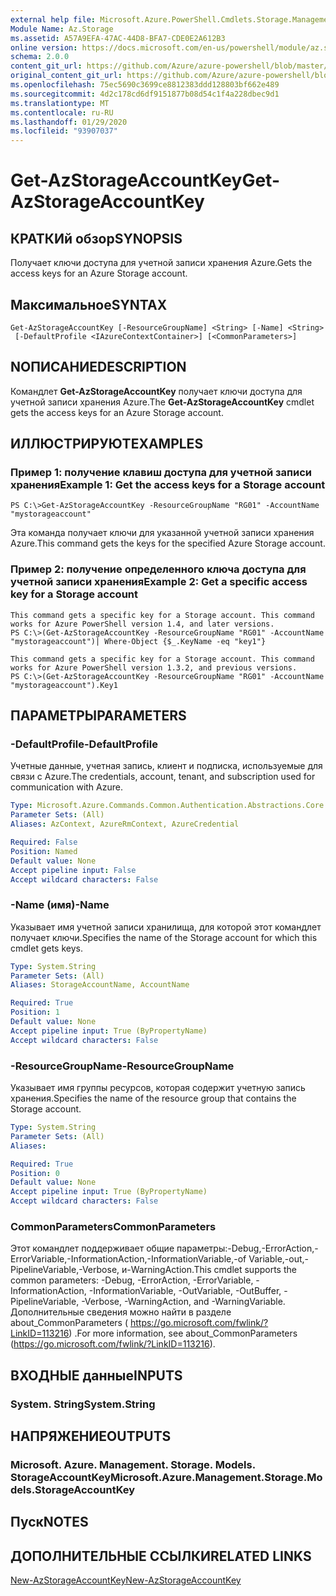 ```yaml
---
external help file: Microsoft.Azure.PowerShell.Cmdlets.Storage.Management.dll-Help.xml
Module Name: Az.Storage
ms.assetid: A57A9EFA-47AC-44D8-BFA7-CDE0E2A612B3
online version: https://docs.microsoft.com/en-us/powershell/module/az.storage/get-azstorageaccountkey
schema: 2.0.0
content_git_url: https://github.com/Azure/azure-powershell/blob/master/src/Storage/Storage.Management/help/Get-AzStorageAccountKey.md
original_content_git_url: https://github.com/Azure/azure-powershell/blob/master/src/Storage/Storage.Management/help/Get-AzStorageAccountKey.md
ms.openlocfilehash: 75ec5690c3699ce8812383ddd128803bf662e489
ms.sourcegitcommit: 4d2c178cd6df9151877b08d54c1f4a228dbec9d1
ms.translationtype: MT
ms.contentlocale: ru-RU
ms.lasthandoff: 01/29/2020
ms.locfileid: "93907037"
---
```

# <span data-ttu-id="47f4d-101">Get-AzStorageAccountKey</span><span class="sxs-lookup"><span data-stu-id="47f4d-101">Get-AzStorageAccountKey</span></span>

## <span data-ttu-id="47f4d-102">КРАТКИй обзор</span><span class="sxs-lookup"><span data-stu-id="47f4d-102">SYNOPSIS</span></span>
<span data-ttu-id="47f4d-103">Получает ключи доступа для учетной записи хранения Azure.</span><span class="sxs-lookup"><span data-stu-id="47f4d-103">Gets the access keys for an Azure Storage account.</span></span>

## <span data-ttu-id="47f4d-104">Максимальное</span><span class="sxs-lookup"><span data-stu-id="47f4d-104">SYNTAX</span></span>

```
Get-AzStorageAccountKey [-ResourceGroupName] <String> [-Name] <String>
 [-DefaultProfile <IAzureContextContainer>] [<CommonParameters>]
```

## <span data-ttu-id="47f4d-105">NОПИСАНИЕ</span><span class="sxs-lookup"><span data-stu-id="47f4d-105">DESCRIPTION</span></span>
<span data-ttu-id="47f4d-106">Командлет **Get-AzStorageAccountKey** получает ключи доступа для учетной записи хранения Azure.</span><span class="sxs-lookup"><span data-stu-id="47f4d-106">The **Get-AzStorageAccountKey** cmdlet gets the access keys for an Azure Storage account.</span></span>

## <span data-ttu-id="47f4d-107">ИЛЛЮСТРИРУЮТ</span><span class="sxs-lookup"><span data-stu-id="47f4d-107">EXAMPLES</span></span>

### <span data-ttu-id="47f4d-108">Пример 1: получение клавиш доступа для учетной записи хранения</span><span class="sxs-lookup"><span data-stu-id="47f4d-108">Example 1: Get the access keys for a Storage account</span></span>
```
PS C:\>Get-AzStorageAccountKey -ResourceGroupName "RG01" -AccountName "mystorageaccount"
```

<span data-ttu-id="47f4d-109">Эта команда получает ключи для указанной учетной записи хранения Azure.</span><span class="sxs-lookup"><span data-stu-id="47f4d-109">This command gets the keys for the specified Azure Storage account.</span></span>

### <span data-ttu-id="47f4d-110">Пример 2: получение определенного ключа доступа для учетной записи хранения</span><span class="sxs-lookup"><span data-stu-id="47f4d-110">Example 2: Get a specific access key for a Storage account</span></span>
```
This command gets a specific key for a Storage account. This command works for Azure PowerShell version 1.4, and later versions.
PS C:\>(Get-AzStorageAccountKey -ResourceGroupName "RG01" -AccountName "mystorageaccount")| Where-Object {$_.KeyName -eq "key1"}

This command gets a specific key for a Storage account. This command works for Azure PowerShell version 1.3.2, and previous versions.
PS C:\>(Get-AzStorageAccountKey -ResourceGroupName "RG01" -AccountName "mystorageaccount").Key1
```

## <span data-ttu-id="47f4d-111">ПАРАМЕТРЫ</span><span class="sxs-lookup"><span data-stu-id="47f4d-111">PARAMETERS</span></span>

### <span data-ttu-id="47f4d-112">-DefaultProfile</span><span class="sxs-lookup"><span data-stu-id="47f4d-112">-DefaultProfile</span></span>
<span data-ttu-id="47f4d-113">Учетные данные, учетная запись, клиент и подписка, используемые для связи с Azure.</span><span class="sxs-lookup"><span data-stu-id="47f4d-113">The credentials, account, tenant, and subscription used for communication with Azure.</span></span>

```yaml
Type: Microsoft.Azure.Commands.Common.Authentication.Abstractions.Core.IAzureContextContainer
Parameter Sets: (All)
Aliases: AzContext, AzureRmContext, AzureCredential

Required: False
Position: Named
Default value: None
Accept pipeline input: False
Accept wildcard characters: False
```

### <span data-ttu-id="47f4d-114">-Name (имя)</span><span class="sxs-lookup"><span data-stu-id="47f4d-114">-Name</span></span>
<span data-ttu-id="47f4d-115">Указывает имя учетной записи хранилища, для которой этот командлет получает ключи.</span><span class="sxs-lookup"><span data-stu-id="47f4d-115">Specifies the name of the Storage account for which this cmdlet gets keys.</span></span>

```yaml
Type: System.String
Parameter Sets: (All)
Aliases: StorageAccountName, AccountName

Required: True
Position: 1
Default value: None
Accept pipeline input: True (ByPropertyName)
Accept wildcard characters: False
```

### <span data-ttu-id="47f4d-116">-ResourceGroupName</span><span class="sxs-lookup"><span data-stu-id="47f4d-116">-ResourceGroupName</span></span>
<span data-ttu-id="47f4d-117">Указывает имя группы ресурсов, которая содержит учетную запись хранения.</span><span class="sxs-lookup"><span data-stu-id="47f4d-117">Specifies the name of the resource group that contains the Storage account.</span></span>

```yaml
Type: System.String
Parameter Sets: (All)
Aliases:

Required: True
Position: 0
Default value: None
Accept pipeline input: True (ByPropertyName)
Accept wildcard characters: False
```

### <span data-ttu-id="47f4d-118">CommonParameters</span><span class="sxs-lookup"><span data-stu-id="47f4d-118">CommonParameters</span></span>
<span data-ttu-id="47f4d-119">Этот командлет поддерживает общие параметры:-Debug,-ErrorAction,-ErrorVariable,-InformationAction,-InformationVariable,-of Variable,-out,-PipelineVariable,-Verbose, и-WarningAction.</span><span class="sxs-lookup"><span data-stu-id="47f4d-119">This cmdlet supports the common parameters: -Debug, -ErrorAction, -ErrorVariable, -InformationAction, -InformationVariable, -OutVariable, -OutBuffer, -PipelineVariable, -Verbose, -WarningAction, and -WarningVariable.</span></span> <span data-ttu-id="47f4d-120">Дополнительные сведения можно найти в разделе about_CommonParameters ( https://go.microsoft.com/fwlink/?LinkID=113216) .</span><span class="sxs-lookup"><span data-stu-id="47f4d-120">For more information, see about_CommonParameters (https://go.microsoft.com/fwlink/?LinkID=113216).</span></span>

## <span data-ttu-id="47f4d-121">ВХОДНЫЕ данные</span><span class="sxs-lookup"><span data-stu-id="47f4d-121">INPUTS</span></span>

### <span data-ttu-id="47f4d-122">System. String</span><span class="sxs-lookup"><span data-stu-id="47f4d-122">System.String</span></span>

## <span data-ttu-id="47f4d-123">НАПРЯЖЕНИЕ</span><span class="sxs-lookup"><span data-stu-id="47f4d-123">OUTPUTS</span></span>

### <span data-ttu-id="47f4d-124">Microsoft. Azure. Management. Storage. Models. StorageAccountKey</span><span class="sxs-lookup"><span data-stu-id="47f4d-124">Microsoft.Azure.Management.Storage.Models.StorageAccountKey</span></span>

## <span data-ttu-id="47f4d-125">Пуск</span><span class="sxs-lookup"><span data-stu-id="47f4d-125">NOTES</span></span>

## <span data-ttu-id="47f4d-126">ДОПОЛНИТЕЛЬНЫЕ ССЫЛКИ</span><span class="sxs-lookup"><span data-stu-id="47f4d-126">RELATED LINKS</span></span>

[<span data-ttu-id="47f4d-127">New-AzStorageAccountKey</span><span class="sxs-lookup"><span data-stu-id="47f4d-127">New-AzStorageAccountKey</span></span>](./New-AzStorageAccountKey.md)


